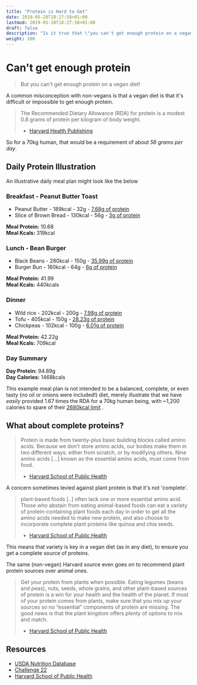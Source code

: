 ```yaml
---
title: "Protein is Hard to Get"
date: 2019-05-28T18:27:58+01:00
lastmod: 2019-05-28T18:27:58+01:00
draft: false
description: "Is it true that \"you can't get enough protein on a vegan diet!\""
weight: 100
---
```


# Can't get enough protein

> But you can't get enough protein on a vegan diet!

A common misconception with non-vegans is that a vegan diet is that it's difficult or impossible to get enough protein. 

> The Recommended Dietary Allowance (RDA) for protein is a modest 0.8 grams of protein per kilogram of body weight.  
> - [Harvard Health Publishing](https://www.health.harvard.edu/blog/how-much-protein-do-you-need-every-day-201506188096)

So for a 70kg human, that would be a requirement of about *56 grams per day*.

## Daily Protein Illustration

An illustrative daily meal plan might look like the below

### Breakfast - Peanut Butter Toast

 - Peanut Butter - 189kcal - 32g - [7.68g of protein](https://ndb.nal.usda.gov/ndb/foods/show/42291?man=&lfacet=&count=&max=25&qlookup=peanut+butter&offset=&sort=default&format=Abridged&reportfmt=other&rptfrm=&ndbno=&nutrient1=&nutrient2=&nutrient3=&subset=&totCount=&measureby=&Qv=.32&Q336516=1&Qv=0.2&Q336516=1)
 - Slice of Brown Bread - 130kcal - 56g - [3g of protein](https://ndb.nal.usda.gov/ndb/foods/show/45092708?fgcd=&manu=&format=&count=&max=25&offset=&sort=default&order=asc&qlookup=brown+bread+slice&ds=&qt=&qp=&qa=&qn=&q=&ing=)

**Meal Protein:** 10.68  
**Meal Kcals:** 319kcal

### Lunch - Bean Burger

- Black Beans - 280kcal - 150g - [35.99g of protein](https://ndb.nal.usda.gov/ndb/foods/show/45001782?man=&lfacet=&count=&max=25&qlookup=BLACK+BEANS%2C+UPC%3A+5051379025519&offset=&sort=default&format=Full&reportfmt=other&rptfrm=&ndbno=&nutrient1=&nutrient2=&nutrient3=&subset=&totCount=&measureby=&Q344504=.75&Qv=1&Q344504=1&Qv=1)
- Burger Bun - 160kcal - 64g - [6g of protein](https://ndb.nal.usda.gov/ndb/foods/show/45267071?fgcd=&manu=&format=&count=&max=25&offset=&sort=default&order=asc&qlookup=burger+bun&ds=&qt=&qp=&qa=&qn=&q=&ing=)

**Meal Protein:** 41.99  
**Meal Kcals:** 440kcals

### Dinner

- Wild rice - 202kcal - 200g - [7.98g of protein](https://ndb.nal.usda.gov/ndb/foods/show/20089?man=&lfacet=&count=&max=25&qlookup=rice+wild+cooked&offset=&sort=default&format=Abridged&reportfmt=other&rptfrm=&ndbno=&nutrient1=&nutrient2=&nutrient3=&subset=&totCount=&measureby=&Qv=2&Q334077=1&Qv=1&Q334077=1)
- Tofu - 405kcal - 150g - [28.23g of protein](https://ndb.nal.usda.gov/ndb/foods/show/16129?man=&lfacet=&count=&max=25&qlookup=tofu+cooked&offset=&sort=default&format=Abridged&reportfmt=other&rptfrm=&ndbno=&nutrient1=&nutrient2=&nutrient3=&subset=&totCount=&measureby=&Qv=1.5&Q331095=1&Q331096=1&Qv=1&Q331095=1&Q331096=1)
- Chickpeas - 102kcal - 100g - [6.01g of protein](https://ndb.nal.usda.gov/ndb/foods/show/45359340?fgcd=&manu=&format=&count=&max=25&offset=&sort=default&order=asc&qlookup=chickpeas&ds=&qt=&qp=&qa=&qn=&q=&ing=)

**Meal Protein:** 42.22g  
**Meal Kcals:** 709kcal

### Day Summary

**Day Protein:** 94.89g  
**Day Calories:** 1468kcals

This example meal plan is not intended to be a balanced, complete, or even tasty (no oil or onions were included!) diet, merely illustrate that we have _easily_ provided 1.67 times  the RDA for a 70kg human being, with ~1,200 calories to spare of their [2680kcal limit](https://fnic.nal.usda.gov/fnic/dri-calculator/) .

## What about complete proteins?

> Protein is made from twenty-plus basic building blocks called amino acids. Because we don’t store amino acids, our bodies make them in two different ways: either from scratch, or by modifying others. Nine amino acids [...] known as the essential amino acids, must come from food.   
> - [Harvard School of Public Health](https://www.hsph.harvard.edu/nutritionsource/what-should-you-eat/protein/)

A concern sometimes levied against plant protein is that it's not 'complete'. 

> plant-based foods [..] often lack one or more essential amino acid. Those who abstain from eating animal-based foods can eat a variety of protein-containing plant foods each day in order to get all the amino acids needed to make new protein, and also choose to incorporate complete plant proteins like quinoa and chia seeds.   
> - [Harvard School of Public Health](https://www.hsph.harvard.edu/nutritionsource/what-should-you-eat/protein/)

This means that variety is key in a vegan diet (as in any diet), to ensure you get a complete source of proteins.

The same (non-vegan) Harvard source even goes on to recommend plant protein sources over animal ones.

> Get your protein from plants when possible. Eating legumes (beans and peas), nuts, seeds, whole grains, and other plant-based sources of protein is a win for your health and the health of the planet. If most of your protein comes from plants, make sure that you mix up your sources so no “essential” components of protein are missing. The good news is that the plant kingdom offers plenty of options to mix and match.   
> - [Harvard School of Public Health](https://www.hsph.harvard.edu/nutritionsource/what-should-you-eat/protein/)


##  Resources
- [USDA Nutrition Database](https://ndb.nal.usda.gov/ndb/search/list)
- [Challenge 22](https://challenge22.com/)
- [Harvard School of Public Health](https://www.hsph.harvard.edu/nutritionsource/what-should-you-eat/protein/)
